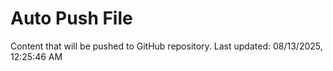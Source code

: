 # Auto Push File

Content that will be pushed to GitHub repository.
Last updated: 08/13/2025, 12:25:46 AM